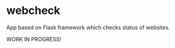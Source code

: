 webcheck
========

App based on Flask framework which checks status of websites.

WORK IN PROGRESS!
